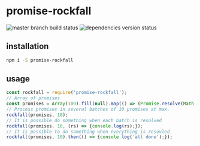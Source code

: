 # promise-rockfall

![master branch build status](https://travis-ci.org/sstephant/rockfall.svg?branch=master)
![dependencies version status](https://www.versioneye.com/user/projects/58eca9a6d6c98d0043fec932/badge.svg?style=flat-square)

## installation

```bash
npm i -S promise-rockfall
```

## usage

```javascript
const rockfall = require('promise-rockfall');
// Array of promises
const promises = Array(100).fill(null).map(() => (Promise.resolve(Math.random())));
// Process promises in several batches of 10 promises at max.
rockfall(promises, 10);
// It is possible do something when each batch is resolved
rockfall(promises, 10, (rs) => {console.log(rs);});
// It is possible to do something when everything is resovled
rockfall(promises, 10).then(() => {console.log('all done');});
```
